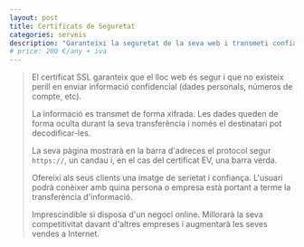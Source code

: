 ```yaml
---
layout: post
title: Certificats de Seguretat
categories: serveis
description: "Garanteixi la seguretat de la seva web i transmeti confiança als seus clients"
# price: 200 €/any + iva
---
```

> El certificat SSL garanteix que el lloc web és segur i que no existeix perill en enviar informació confidencial (dades personals, números de compte, etc).
>
> La informació es transmet de forma xifrada. Les dades queden de forma oculta durant la seva transferència i només el destinatari pot decodificar-les.
>
> La seva pàgina mostrarà en la barra d'adreces el protocol segur `https://`, un candau i, en el cas del certificat EV, una barra verda.
> 
> Ofereixi als seus clients una imatge de serietat i confiança. L'usuari podrà conèixer amb quina persona o empresa està portant a terme la transferència d'informació.
>
> Imprescindible si disposa d'un negoci online. Millorarà la seva competitivitat davant d'altres empreses i augmentarà les seves vendes a Internet.
>